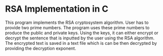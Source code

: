 # RSA Implementation in C

This program implements the RSA cryptosystem algorithm. User has to provide two prime numbers. The program uses these prime numbers to produce the public and private keys. Using the keys, it can either encrypt or decrypt the sentence that is inputted by the user using the RSA algorithm. The encrypted text is saved in a text file which is can be then decrypted by providing the decryption exponent.  
